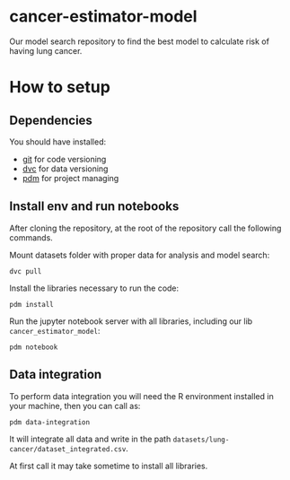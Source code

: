# cancer-estimator-model

Our model search repository to find the best model to calculate risk
of having lung cancer.

# How to setup

## Dependencies

You should have installed:

- [git] for code versioning
- [dvc] for data versioning
- [pdm] for project managing


[git]: https://git-scm.com/book/en/v2/Getting-Started-Installing-Git
[dvc]: https://dvc.org/doc/install
[pdm]: https://pdm-project.org/en/latest/#installation

## Install env and run notebooks

After cloning the repository, at the root of the repository call the
following commands.

Mount datasets folder with proper data for analysis and model search:

``` shell
dvc pull
```

Install the libraries necessary to run the code:

``` shell
pdm install
```

Run the jupyter notebook server with all libraries, including our lib `cancer_estimator_model`:


``` shell
pdm notebook
```

## Data integration

To perform data integration you will need the R environment installed
in your machine, then you can call as:

``` shell
pdm data-integration
```

It will integrate all data and write in the path `datasets/lung-cancer/dataset_integrated.csv`.

At first call it may take sometime to install all libraries.
